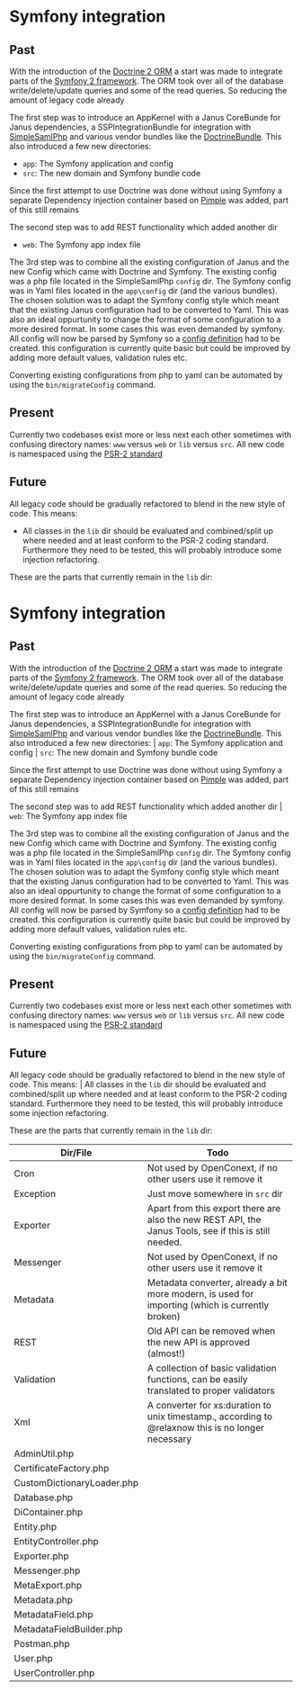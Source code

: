 # Symfony integration

## Past

With the introduction of the [Doctrine 2 ORM](http://www.doctrine-project.org/) a start was made to integrate parts of the [Symfony 2 framework](http://symfony.com/). The ORM took over all of the database write/delete/update queries and some of the read queries. So reducing the amount of legacy code already

The first step was to introduce an AppKernel with a Janus CoreBunde for Janus dependencies, a SSPIntegrationBundle for integration with [SimpleSamlPhp](https://simplesamlphp.org/) and various vendor bundles like the [DoctrineBundle](https://github.com/doctrine/DoctrineBundle). This also introduced a few new directories:
- `app`: The Symfony application and config
- `src`: The new domain and Symfony bundle code

Since the first attempt to use Doctrine was done without using Symfony a separate Dependency injection container based on [Pimple](http://pimple.sensiolabs.org/) was added, part of this still remains

The second step was to add REST functionality which added another dir
- `web`: The Symfony app index file

The 3rd step was to combine all the existing configuration of Janus and the new Config which came with Doctrine and Symfony. The existing config was a php file located in the SimpleSamlPhp `config` dir. The Symfony config was in Yaml files located in the `app\config` dir (and the various bundles).
The chosen solution was to adapt the Symfony config style which meant that the existing Janus configuration had to be converted to Yaml. This was also an ideal oppurtunity to change the format of some configuration to a more desired format. In some cases this was even demanded by symfony. All config will now be parsed by Symfony so a [config definition](https://github.com/janus-ssp/janus/blob/develop/src/Janus/ServiceRegistry/Bundle/CoreBundle/DependencyInjection/Configuration.php) had to be created. this configuration is currently quite basic but could be improved by adding more default values, validation rules etc.

Converting existing configurations from php to yaml can be automated by using the `bin/migrateConfig` command.

## Present

Currently two codebases exist more or less next each other sometimes with confusing directory names: `www` versus `web` or `lib` versus `src`. All new code is namespaced using the [PSR-2 standard](https://github.com/php-fig/fig-standards/blob/master/accepted/PSR-2-coding-style-guide.md)


## Future

All legacy code should be gradually refactored to blend in the new style of code. This means:
- All classes in the `lib` dir should be evaluated and combined/split up where needed and at least conform to the PSR-2 coding standard. Furthermore they need to be tested, this will probably introduce some injection refactoring.


These are the parts that currently remain in the `lib` dir:

# Symfony integration

## Past

With the introduction of the [Doctrine 2 ORM](http://www.doctrine-project.org/) a start was made to integrate parts of the [Symfony 2 framework](http://symfony.com/). The ORM took over all of the database write/delete/update queries and some of the read queries. So reducing the amount of legacy code already

The first step was to introduce an AppKernel with a Janus CoreBunde for Janus dependencies, a SSPIntegrationBundle for integration with [SimpleSamlPhp](https://simplesamlphp.org/) and various vendor bundles like the [DoctrineBundle](https://github.com/doctrine/DoctrineBundle). This also introduced a few new directories:
| `app`: The Symfony application and config
| `src`: The new domain and Symfony bundle code

Since the first attempt to use Doctrine was done without using Symfony a separate Dependency injection container based on [Pimple](http://pimple.sensiolabs.org/) was added, part of this still remains

The second step was to add REST functionality which added another dir
| `web`: The Symfony app index file

The 3rd step was to combine all the existing configuration of Janus and the new Config which came with Doctrine and Symfony. The existing config was a php file located in the SimpleSamlPhp `config` dir. The Symfony config was in Yaml files located in the `app\config` dir (and the various bundles).
The chosen solution was to adapt the Symfony config style which meant that the existing Janus configuration had to be converted to Yaml. This was also an ideal oppurtunity to change the format of some configuration to a more desired format. In some cases this was even demanded by symfony. All config will now be parsed by Symfony so a [config definition](https://github.com/janus-ssp/janus/blob/develop/src/Janus/ServiceRegistry/Bundle/CoreBundle/DependencyInjection/Configuration.php) had to be created. this configuration is currently quite basic but could be improved by adding more default values, validation rules etc.

Converting existing configurations from php to yaml can be automated by using the `bin/migrateConfig` command.

## Present

Currently two codebases exist more or less next each other sometimes with confusing directory names: `www` versus `web` or `lib` versus `src`. All new code is namespaced using the [PSR-2 standard](https://github.com/php-fig/fig-standards/blob/master/accepted/PSR-2-coding-style-guide.md)


## Future

All legacy code should be gradually refactored to blend in the new style of code. This means:
| All classes in the `lib` dir should be evaluated and combined/split up where needed and at least conform to the PSR-2 coding standard. Furthermore they need to be tested, this will probably introduce some injection refactoring.


These are the parts that currently remain in the `lib` dir:

| Dir/File | Todo|
|----------|-----|
| Cron | Not used by OpenConext, if no other users use it remove it | 
| Exception | Just move somewhere in `src` dir |
| Exporter | Apart from this export there are also the new REST API, the Janus Tools, see if this is still needed. |
| Messenger | Not used by OpenConext, if no other users use it remove it | 
| Metadata | Metadata converter, already a bit more modern, is used for importing (which is currently broken) |
| REST | Old API can be removed when the new API is approved (almost!) |
| Validation | A collection of basic validation functions, can be easily translated to proper validators |
| Xml | A converter for xs:duration to unix timestamp., according to @relaxnow this is no longer necessary |
| AdminUtil.php |  |
| CertificateFactory.php | |
| CustomDictionaryLoader.php | |
| Database.php | |
| DiContainer.php | |
| Entity.php | |
| EntityController.php | |
| Exporter.php | |
| Messenger.php | |
| MetaExport.php | |
| Metadata.php | |
| MetadataField.php | |
| MetadataFieldBuilder.php | |
| Postman.php | |
| User.php | |
| UserController.php | |
 





 




